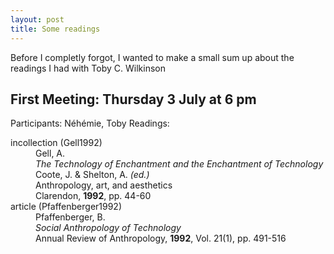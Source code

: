 ```yaml
---
layout: post
title: Some readings
---
```



Before I completly forgot, I wanted to make a small sum up about the readings I had with Toby C. Wilkinson

## First Meeting: Thursday 3 July at 6 pm
Participants: Néhémie, Toby
Readings: 


<body>
<dl>
<dt>incollection <a name="Gell1992">(Gell1992)</a></dt>
<dd>Gell, A.</dd>
<dd><i>The Technology of Enchantment and the Enchantment of Technology</i></dd>
<dd>Coote, J. &amp; Shelton, A. <i>(ed.)</i></dd>
<dd>Anthropology, art, and aesthetics</dd>
<dd>Clarendon, <b>1992</b>, pp. 44-60</dd>

<dt>article <a name="Pfaffenberger1992">(Pfaffenberger1992)</a></dt>
<dd>Pfaffenberger, B.</dd>
<dd><i>Social Anthropology of Technology</i></dd>
<dd>Annual Review of Anthropology, <b>1992</b>, Vol. 21(1), pp. 491-516</dd>

</dl>
</body>

